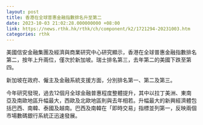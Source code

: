 ```yaml
---
layout: post
title: 香港在全球普惠金融指數排名升至第二
date: 2023-10-03 21:02:28.000000000 +08:00
link: https://news.rthk.hk/rthk/ch/component/k2/1721294-20231003.htm
categories: rthk
---
```


美國信安金融集團及經濟與商業研究中心研究顯示，香港在全球普惠金融指數排名第二，按年上升兩位，僅次於新加坡。瑞士排名第三，去年第二的美國下跌至第四。

新加坡在政府、僱主及金融系統支援方面，分別排名第一、第二及第三。

今年研究發現，過去12個月全球金融普惠程度整體提升，其中以拉丁美洲、東南亞及南歐地區升幅最大，西歐及北歐地區則與去年相若。升幅最大的新興經濟體包括巴西、南韓、泰國及越南。巴西及南韓在「即時交易」指標並列第一，反映兩個市場數碼銀行系統正迅速發展。
